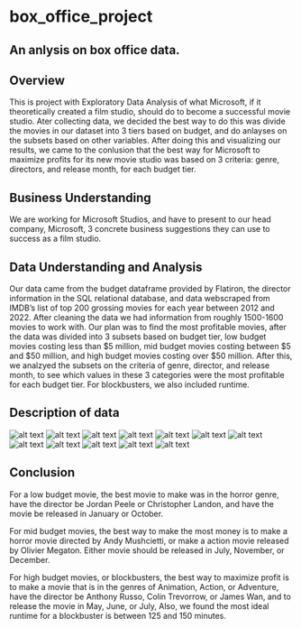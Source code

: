 # box_office_project
## An anlysis on box office data.

## Overview

This is project with Exploratory Data Analysis of what Microsoft, if it theoretically created a film studio, should do to become a successful movie studio. Ater collecting data, we decided the best way to do this was divide the movies in our dataset into 3 tiers based on budget, and do anlayses on the subsets based on other variables. After doing this and visualizing our results, we came to the conlusion that the best way for Microsoft to maximize profits for its new movie studio was based on 3 criteria: genre, directors, and release month, for each budget tier. 

## Business Understanding

We are working for Microsoft Studios, and have to present to our head company, Microsoft, 3 concrete business suggestions they can use to success as a film studio.

## Data Understanding and Analysis

Our data came from the budget dataframe provided by Flatiron, the director information in the SQL relational database, and data webscraped from IMDB’s list of top 200 grossing movies for each year between 2012 and 2022. After cleaning the data we had information from roughly 1500-1600 movies to work with. Our plan was to find the most profitable movies, after the data was divided into 3 subsets based on budget tier, low budget movies costing less than $5 million, mid budget movies costing between $5 and $50 million, and high budget movies costing over $50 million. After this, we analzyed the subsets on the criteria of genre, director, and release month, to see which values in these 3 categories were the most profitable for each budget tier.  For blockbusters, we also included runtime.

## Description of data

![alt text](https://i.postimg.cc/Prsz8pvT/avg-boxoffice-permonth-bar.png)
![alt text](https://i.postimg.cc/Yq6NNrQg/avg-domestic-gross-by-dist.png)
![alt text](https://i.postimg.cc/QtK1FhXF/avg-profit-per-genre-all-years.png)
![alt text](https://i.postimg.cc/FKRjQ08g/avg-rating-vs-profit.png)
![alt text](https://i.postimg.cc/K8QnV0q8/avg-runtime-per-genre.png)
![alt text](https://i.postimg.cc/prN884Tq/avg-runtime-vs-profit.png)
![alt text](https://i.postimg.cc/ZKSp5GXq/boxoffice-per-month-2012-2022.png)
![alt text](https://i.postimg.cc/YCt6b5xP/boxoffice-per-year-line.png)
![alt text](https://i.postimg.cc/1zjDRfZx/movie-data-erd.jpg)
![alt text](https://i.postimg.cc/HkWMQQYD/profitable-directors.png)
![alt text](https://i.postimg.cc/4NQt78TQ/profit-margin-vs-num-opening-theaters.png)
![alt text](https://i.postimg.cc/SxZMVJRX/total-opening-theaters-vs-profit.png)


## Conclusion

For a low budget movie, the best movie to make was in the horror genre, have the director be Jordan Peele or Christopher Landon, and have the movie be released in January or October. 

For mid budget movies, the best way to make the most money is to make a horror movie directed by Andy Mushcietti, or make a action movie released by Olivier Megaton. Either movie should be released in July, November, or December. 

For high budget movies, or blockbusters, the best way to maximize profit is to make a movie that is in the genres of Animation, Action, or Adventure, have the director be Anthony Russo, Colin Trevorrow, or James Wan, and to release the movie in May, June, or July, Also, we found the most ideal runtime for a blockbuster is between 125 and 150 minutes. 







